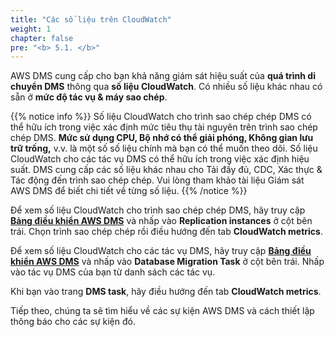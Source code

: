 ```yaml
---
title: "Các số liệu trên CloudWatch"
weight: 1
chapter: false
pre: "<b> 5.1. </b>"
---
```


AWS DMS cung cấp cho bạn khả năng giám sát hiệu suất của **quá trình di chuyển DMS** thông qua **số liệu CloudWatch**. Có nhiều số liệu khác nhau có sẵn ở **mức độ tác vụ & máy sao chép**.

{{% notice info %}}
Số liệu CloudWatch cho trình sao chép chép DMS có thể hữu ích trong việc xác định mức tiêu thụ tài nguyên trên trình sao chép chép DMS. **Mức sử dụng CPU, Bộ nhớ có thể giải phóng, Không gian lưu trữ trống,** v.v. là một số số liệu chính mà bạn có thể muốn theo dõi. Số liệu CloudWatch cho các tác vụ DMS có thể hữu ích trong việc xác định hiệu suất. DMS cung cấp các số liệu khác nhau cho Tải đầy đủ, CDC, Xác thực & Tác động đến trình sao chép chép. Vui lòng tham khảo tài liệu Giám sát AWS DMS để biết chi tiết về từng số liệu.
{{% /notice %}}

Để xem số liệu CloudWatch cho trình sao chép chép DMS, hãy truy cập [**Bảng điều khiển AWS DMS**](https://console.aws.amazon.com/dms/v2/home#dashboard) và nhấp vào **Replication instances** ở cột bên trái. Chọn trình sao chép chép rồi điều hướng đến tab **CloudWatch metrics**.

Để xem số liệu CloudWatch cho các tác vụ DMS, hãy truy cập [**Bảng điều khiển AWS DMS**](https://console.aws.amazon.com/dms/v2/home#dashboard) và nhấp vào **Database Migration Task** ở cột bên trái. Nhấp vào tác vụ DMS của bạn từ danh sách các tác vụ.

Khi bạn vào trang **DMS task**, hãy điều hướng đến tab **CloudWatch metrics**.

Tiếp theo, chúng ta sẽ tìm hiểu về các sự kiện AWS DMS và cách thiết lập thông báo cho các sự kiện đó.